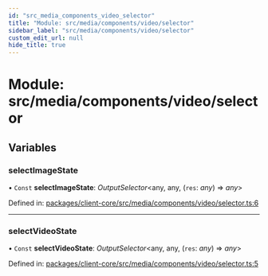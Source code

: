 ```yaml
---
id: "src_media_components_video_selector"
title: "Module: src/media/components/video/selector"
sidebar_label: "src/media/components/video/selector"
custom_edit_url: null
hide_title: true
---
```


# Module: src/media/components/video/selector

## Variables

### selectImageState

• `Const` **selectImageState**: *OutputSelector*<any, any, (`res`: *any*) => *any*\>

Defined in: [packages/client-core/src/media/components/video/selector.ts:6](https://github.com/xr3ngine/xr3ngine/blob/2d83606b6/packages/client-core/src/media/components/video/selector.ts#L6)

___

### selectVideoState

• `Const` **selectVideoState**: *OutputSelector*<any, any, (`res`: *any*) => *any*\>

Defined in: [packages/client-core/src/media/components/video/selector.ts:5](https://github.com/xr3ngine/xr3ngine/blob/2d83606b6/packages/client-core/src/media/components/video/selector.ts#L5)
